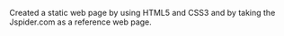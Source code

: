 Created a static web page  by using HTML5 and CSS3 and by taking the Jspider.com as a reference web page. 
